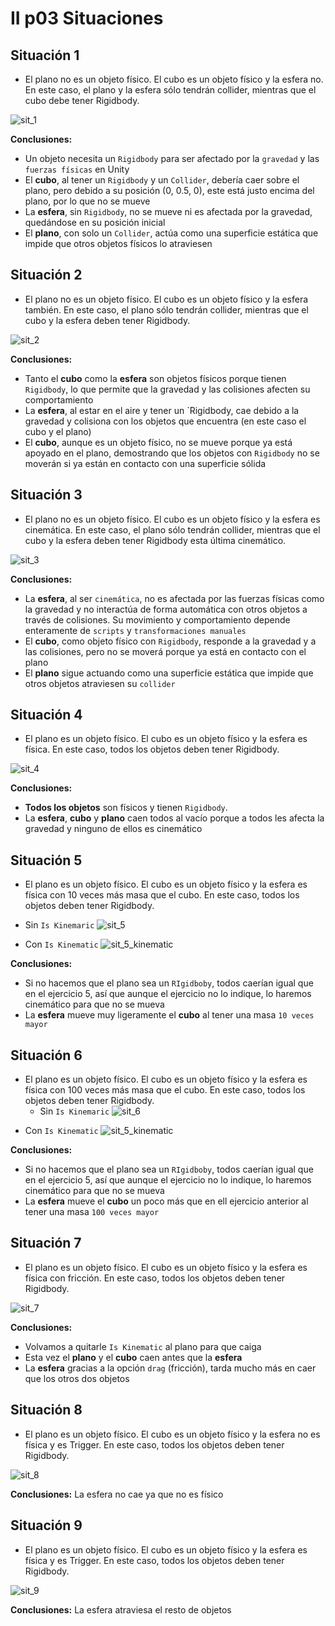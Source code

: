 # II p03 Situaciones
## Situación 1
- El plano no es un objeto físico. El cubo es un objeto físico y la esfera no. En este caso, el plano y la esfera sólo tendrán collider, mientras que el cubo debe tener Rigidbody.

![sit_1](docs/situacion_001.gif)

**Conclusiones:**
- Un objeto necesita un `Rigidbody` para ser afectado por la `gravedad` y las `fuerzas físicas` en Unity
- El **cubo**, al tener un `Rigidbody` y un `Collider`, debería caer sobre el plano, pero debido a su posición (0, 0.5, 0), este está justo encima del plano, por lo que no se mueve
- La **esfera**, sin `Rigidbody`, no se mueve ni es afectada por la gravedad, quedándose en su posición inicial
- El **plano**, con solo un `Collider`, actúa como una superficie estática que impide que otros objetos físicos lo atraviesen

## Situación 2
- El plano no es un objeto físico. El cubo es un objeto físico y la esfera también. En este caso, el plano sólo tendrán collider, mientras que el cubo y la esfera deben tener Rigidbody.
  
![sit_2](docs/situacion_002.gif)

**Conclusiones:**
- Tanto el **cubo** como la **esfera** son objetos físicos porque tienen `Rigidbody`, lo que permite que la gravedad y las colisiones afecten su comportamiento
- La **esfera**, al estar en el aire y tener un `Rigidbody, cae debido a la gravedad y colisiona con los objetos que encuentra (en este caso el cubo y el plano)
- El **cubo**, aunque es un objeto físico, no se mueve porque ya está apoyado en el plano, demostrando que los objetos con `Rigidbody` no se moverán si ya están en contacto con una superficie sólida

## Situación 3
- El plano no es un objeto físico. El cubo es un objeto físico y la esfera es cinemática. En este caso, el plano sólo tendrán collider, mientras que el cubo y la esfera deben tener Rigidbody esta última cinemático.
  
![sit_3](docs/situacion_003.gif)

**Conclusiones:**
- La **esfera**, al ser `cinemática`, no es afectada por las fuerzas físicas como la gravedad y no interactúa de forma automática con otros objetos a través de colisiones. Su movimiento y comportamiento depende
  enteramente de `scripts` y `transformaciones manuales`
- El **cubo**, como objeto físico con `Rigidbody`, responde a la gravedad y a las colisiones, pero no se moverá porque ya está en contacto con el plano
- El **plano** sigue actuando como una superficie estática que impide que otros objetos atraviesen su `collider`
 
## Situación 4
- El plano es un objeto físico. El cubo es un objeto físico y la esfera es física. En este caso, todos los objetos deben tener Rigidbody.
  
![sit_4](docs/situacion_004.gif)

**Conclusiones:**
- **Todos los objetos** son físicos y tienen `Rigidbody`.
- La **esfera**, **cubo** y **plano** caen todos al vacío porque a todos les afecta la gravedad y ninguno de ellos es cinemático

## Situación 5
- El plano es un objeto físico. El cubo es un objeto físico y la esfera es física con 10 veces más masa que el cubo. En este caso, todos los objetos deben tener Rigidbody.
* Sin `Is Kinemaric`
![sit_5](docs/situacion_005.gif)

* Con `Is Kinematic`
![sit_5_kinematic](docs/p03_sit_005.gif)

**Conclusiones:**
- Si no hacemos que el plano sea un `RIgidboby`, todos caerían igual que en el ejercicio 5, así que aunque el ejercicio no lo indique, lo haremos cinemático para que no se mueva
- La **esfera** mueve muy ligeramente el **cubo** al tener una masa `10 veces mayor`

## Situación 6
- El plano es un objeto físico. El cubo es un objeto físico y la esfera es física con 100 veces más masa que el cubo. En este caso, todos los objetos deben tener Rigidbody.
  * Sin `Is Kinemaric`
![sit_6](docs/situacion_006.gif)

* Con `Is Kinematic`
![sit_5_kinematic](docs/p03_sit_006.gif)

**Conclusiones:**
- Si no hacemos que el plano sea un `RIgidboby`, todos caerían igual que en el ejercicio 5, así que aunque el ejercicio no lo indique, lo haremos cinemático para que no se mueva
- La **esfera** mueve el **cubo** un poco más que en ell ejercicio anterior al tener una masa `100 veces mayor`
  
## Situación 7
- El plano es un objeto físico. El cubo es un objeto físico y la esfera es física con fricción. En este caso, todos los objetos deben tener Rigidbody.
  
![sit_7](docs/p03_sit_007.gif)

**Conclusiones:**
- Volvamos a quitarle `Is Kinematic` al plano para que caiga
- Esta vez el **plano** y el **cubo** caen antes que la **esfera**
- La **esfera** gracias a la opción `drag` (fricción), tarda mucho más en caer que los otros dos objetos

## Situación 8
- El plano es un objeto físico. El cubo es un objeto físico y la esfera no es física y es Trigger. En este caso, todos los objetos deben tener Rigidbody.
  
![sit_8](docs/p03_sit_008.gif)

**Conclusiones:**
La esfera no cae ya que no es físico
## Situación 9
- El plano es un objeto físico. El cubo es un objeto físico y la esfera es física y es Trigger. En este caso, todos los objetos deben tener Rigidbody.
  
![sit_9](docs/p03_sit_009.gif)

**Conclusiones:**
La esfera atraviesa el resto de objetos
